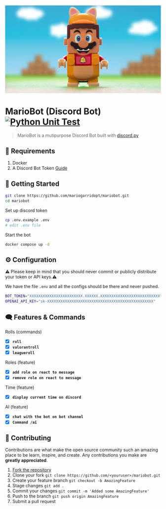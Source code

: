 ![MarioBot](img/mario-banner.jpg)

# MarioBot (Discord Bot) [![Python Unit Test](https://github.com/mariogarridopt/mariobot/actions/workflows/unittest.yml/badge.svg)](https://github.com/mariogarridopt/mariobot/actions/workflows/unittest.yml)
> MarioBot is a mutipurpose Discord Bot built with [discord.py](https://github.com/Rapptz/discord.py)

## 📑 Requirements

1. Docker
2. A Discord Bot Token [Guide](https://discordjs.guide/preparations/setting-up-a-bot-application.html#creating-your-bot)

## 🚀 Getting Started

```sh
git clone https://github.com/mariogarridopt/mariobot.git
cd mariobot
```

Set up discord token
```sh
cp .env.example .env
# edit .env file
```

Start the bot
```sh
docker compose up -d
```

## ⚙️ Configuration

⚠️ Please keep in mind that you should never commit or publicly distribute your token or API keys.⚠️

We have the file `.env` and all the configs should be there and never pushed.
```sh
BOT_TOKEN="XXXXXXXXXXXXXXXXXXXXXXXX.XXXXXX.XXXXXXXXXXXXXXXXXXXXXXXXXXX"
OPENAI_API_KEY="sk-XXXXXXXXXXXXXXXXXXXXXXXXXXXXXXXXXXXXXXXXXXXXXXXX"
```

## 🗨 Features & Commands

Rolls (commands)
- [X] **`roll`**
- [X] **`valorantroll`**
- [X] **`leagueroll`**

Roles (feature)
- [X] **`add role on react to message`**
- [X] **`remove role on react to message`**

Time (feature)
- [X] **`display current time on discord`**

AI (feature)
- [X] **`chat with the bot on bot channel`**
- [X] **`Command /ai`**

## 🤝 Contributing

Contributions are what make the open source community such an amazing place to be learn, 
inspire, and create. Any contributions you make are **greatly appreciated**.

1. [Fork the repository](https://github.com/mariogarridopt/mariobot/fork)
2. Clone your fork `git clone https://github.com/<youruser>/mariobot.git`
3. Create your feature branch `git checkout -b AmazingFeature`
4. Stage changes `git add .`
5. Commit your changes `git commit -m 'Added some AmazingFeature'`
6. Push to the branch `git push origin AmazingFeature`
7. Submit a pull request
